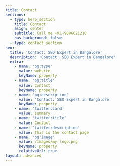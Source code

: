 ```yaml
---
title: Contact
sections:
  - type: hero_section
    title: Contact
    align: center
    subtitle: Call me +91-9886621210
    has_background: false
  - type: contact_section
seo:
  title: 'Contact: SEO Expert in Bangalore'
  description: 'Contact: SEO Expert in Bangalore'
  extra:
    - name: 'og:type'
      value: website
      keyName: property
    - name: 'og:title'
      value: Contact
      keyName: property
    - name: 'og:description'
      value: 'Contact: SEO Expert in Bangalore'
      keyName: property
    - name: 'twitter:card'
      value: summary
    - name: 'twitter:title'
      value: Contact
    - name: 'twitter:description'
      value: This is the contact page
    - name: 'og:image'
      value: /images/my logo.png
      keyName: property
      relativeUrl: true
layout: advanced
---
```

